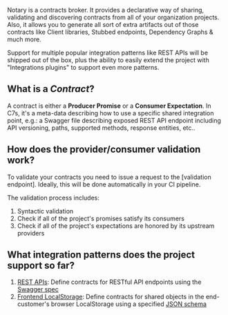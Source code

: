 Notary is a contracts broker. It provides a declarative way of sharing, validating and discovering contracts from all of your organization projects. Also, it allows you to generate all sort of extra artifacts out of those contracts like Client libraries, Stubbed endpoints, Dependency Graphs & much more.

Support for multiple popular integration patterns like REST APIs will be shipped out of the box, plus the ability to easily extend the project with "Integrations plugins" to support even more patterns.

## What is a *Contract*?
A contract is either a **Producer Promise** or a **Consumer Expectation**. In C7s, it's a meta-data describing how to use a specific shared integration point, e.g.: a Swagger file describing exposed REST API endpoint including API versioning, paths, supported methods, response entities, etc..

## How does the provider/consumer validation work?
To validate your contracts you need to issue a request to the [validation endpoint]. Ideally, this will be done automatically in your CI pipeline.

The validation process includes:
1. Syntactic validation
1. Check if all of the project's promises satisfy its consumers
1. Check if all of the project's expectations are honored by its upstream providers

## What integration patterns does the project support so far?
1. [REST APIs](src/contracts/integrations/rest/README.md): Define contracts for RESTful API endpoints using the [Swagger spec](http://swagger.io/specification/)
1. [Frontend LocalStorage](src/contracts/integrations/localstorage/README.md): Define contracts for shared objects in the end-customer's browser LocalStorage using a specified [JSON schema](http://json-schema.org/)
